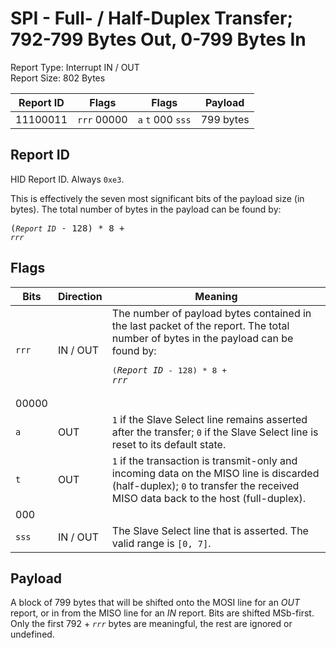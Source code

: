 
# SPI - Full- / Half-Duplex Transfer; 792-799 Bytes Out, 0-799 Bytes In
Report Type: Interrupt IN / OUT<br />
Report Size: 802 Bytes

| Report ID | Flags | Flags | Payload |
|-----------|-------|-------|---------|
| 11100011 | `rrr`&nbsp;00000 | `a`&nbsp;`t`&nbsp;000&nbsp;`sss` | 799 bytes |

## Report ID
HID Report ID.  Always `0xe3`.

This is effectively the seven most significant bits of the payload size (in bytes).  The total number of bytes in the payload can be found by: <pre>(*`Report ID`* - 128) * 8 + *`rrr`*</pre>

## Flags
| Bits  | Direction | Meaning |
|-------|-----------|---------|
| `rrr` | IN / OUT  | The number of payload bytes contained in the last packet of the report.  The total number of bytes in the payload can be found by: <pre>(*`Report ID`* - 128) * 8 + *`rrr`*</pre> |
| 00000 |          |                                                                       |
| `a`   | OUT      | `1` if the Slave Select line remains asserted after the transfer; `0` if the Slave Select line is reset to its default state. |
| `t`   | OUT      | `1` if the transaction is transmit-only and incoming data on the MISO line is discarded (half-duplex); `0` to transfer the received MISO data back to the host (full-duplex). |
| 000   |          |                                                                       |
| `sss` | IN / OUT | The Slave Select line that is asserted.  The valid range is `[0, 7]`. |

## Payload
A block of 799 bytes that will be shifted onto the MOSI line for an *OUT* report, or in from the MISO line for an *IN* report.  Bits are shifted MSb-first.  Only the first 792 + *`rrr`* bytes are meaningful, the rest are ignored or undefined.
